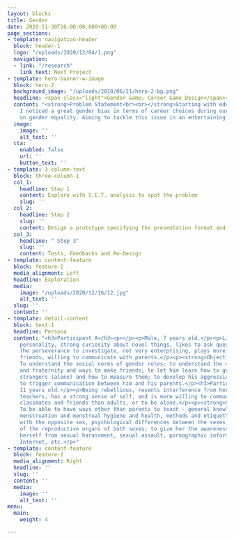 ```yaml
---
layout: blocks
title: Gender
date: 2020-11-30T16:00:00.000+00:00
page_sections:
- template: navigation-header
  block: header-1
  logo: "/uploads/2020/12/04/1.png"
  navigation:
  - link: "/research"
    link_text: Next Project
- template: hero-banner-w-image
  block: hero-2
  background_image: "/uploads/2018/06/21/hero-2-bg.png"
  headline: <span class="light">Gender &amp; Career Game Design</span><br>
  content: "<strong>Problem Statement<br><br></strong>Starting with educational products,
    I noticed a great gender bias in terms of career choices during our team discussion
    on gender equality. Aiming to tackle this issue in an entertaining way."
  image:
    image: ''
    alt_text: ''
  cta:
    enabled: false
    url: ''
    button_text: ''
- template: 3-column-text
  block: three-column-1
  col_1:
    headline: Step 1
    content: Explore with S.E.T. analysis to spot the problem
    slug: ''
  col_2:
    headline: Step 2
    slug: ''
    content: Design a prototype specifying the presentation format and gameplay
  col_3:
    headline: " Step 3"
    slug: ''
    content: Tests, Feedbacks and Re-Design
- template: content-feature
  block: feature-1
  media_alignment: Left
  headline: Exploration
  media:
    image: "/uploads/2020/12/16/12.jpg"
    alt_text: ''
  slug: ''
  content: ''
- template: detail-content
  block: text-1
  headline: Persona
  content: "<h3>Participant A</h3><p></p><p>Male, 7 years old.</p><p>Lively and bold
    personality, strong curiosity about novel things, likes to ask questions but lacks
    the perseverance to investigate, not very enterprising, plays more with same-sex
    friends, willing to communicate with parents.</p><p><strong>Objectives</strong>:
    To understand the social norms of gender roles; to understand the meaning of friendship
    and fraternity and ways to make friends; to let him learn how to get along with
    strangers (alone) and how to measure them; to develop his aggressiveness appropriately;
    to trigger communication between him and his parents.</p><h3>Participant B</h3><p>Female,
    11 years old.</p><p>Being rebellious, resents interference from her parents or
    teachers, has a strong sense of self, and is more willing to communicate with
    classmates and friends than adults, or to be alone.</p><p><strong>Objectives</strong>:
    To be able to have ways other than parents to teach - general knowledge of female
    menstruation and menstrual hygiene and health, methods and etiquette of interaction
    with the opposite sex, psychological differences between the sexes, functions
    of the reproductive organs of both sexes; to give her the awareness to protect
    herself from sexual harassment, sexual assault, pornographic information on the
    Internet, etc.</p>"
- template: content-feature
  block: feature-1
  media_alignment: Right
  headline: ''
  slug: ''
  content: ''
  media:
    image: ''
    alt_text: ''
menu:
  main:
    weight: 4

---
```


